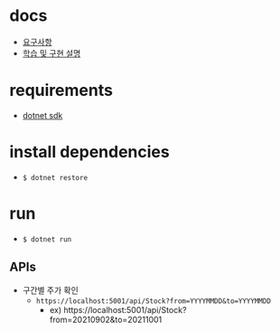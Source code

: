 # docs

- [요구사항](./docs/GOAL.md)
- [학습 및 구현 설명](./docs/DESCRIPTION.md)

# requirements

- [dotnet sdk](https://dotnet.microsoft.com/download/dotnet/5.0)

# install dependencies

- `$ dotnet restore`

# run

- `$ dotnet run`

## APIs

- 구간별 주가 확인
  - `https://localhost:5001/api/Stock?from=YYYYMMDD&to=YYYYMMDD`
    - ex) https://localhost:5001/api/Stock?from=20210902&to=20211001
